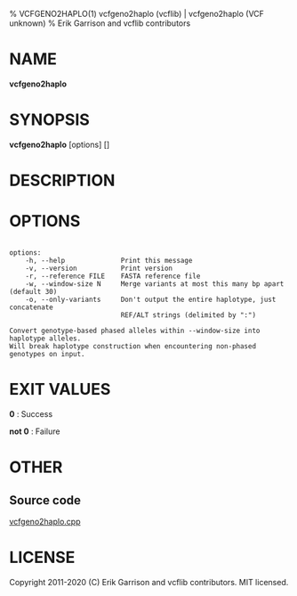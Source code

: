 % VCFGENO2HAPLO(1) vcfgeno2haplo (vcflib) | vcfgeno2haplo (VCF unknown)
% Erik Garrison and vcflib contributors

# NAME

**vcfgeno2haplo**

# SYNOPSIS

**vcfgeno2haplo** [options] [<vcf file>]

# DESCRIPTION





# OPTIONS

```

options:
    -h, --help              Print this message
    -v, --version           Print version
    -r, --reference FILE    FASTA reference file
    -w, --window-size N     Merge variants at most this many bp apart (default 30)
    -o, --only-variants     Don't output the entire haplotype, just concatenate
                            REF/ALT strings (delimited by ":")

Convert genotype-based phased alleles within --window-size into haplotype alleles.
Will break haplotype construction when encountering non-phased genotypes on input.

```





# EXIT VALUES

**0**
: Success

**not 0**
: Failure

# OTHER

## Source code

[vcfgeno2haplo.cpp](https://github.com/vcflib/vcflib/blob/master/src/vcfgeno2haplo.cpp)

# LICENSE

Copyright 2011-2020 (C) Erik Garrison and vcflib contributors. MIT licensed.

<!--
  Created with ./scripts/bin2md.rb scripts/bin2md-template.erb
-->
